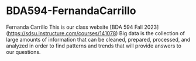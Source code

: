 # BDA594-FernandaCarrillo

Fernanda Carrillo
This is our class website [BDA 594 Fall 2023] (https://sdsu.instructure.com/courses/141078)
Big data is the collection of large amounts of information that can be cleaned, prepared, processed, and analyzed in order to find patterns and trends that will provide answers to our questions. 
